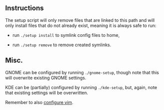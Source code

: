 Instructions
------------

The setup script will only remove files that are linked to this path and will
only install files that do not already exist, meaning it is always safe to run:

  * run `./setup install` to symlink config files to home,

  * run `./setup remove` to remove created symlinks.


Misc.
-----

GNOME can be configured by running `./gnome-setup`, though note that this will
overwrite existing GNOME settings.

KDE can be (partially) configured by running `./kde-setup`, but, again, note
that existing settings will be overwritten.

Remember to also [configure vim](https://github.com/inrick/Vim-config/).
